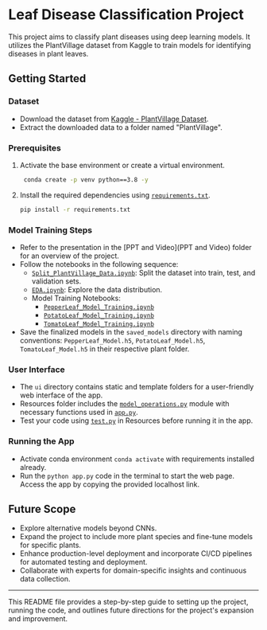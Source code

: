 # Leaf Disease Classification Project

This project aims to classify plant diseases using deep learning models. It utilizes the PlantVillage dataset from Kaggle to train models for identifying diseases in plant leaves.

## Getting Started

### Dataset
- Download the dataset from [Kaggle - PlantVillage Dataset](https://www.kaggle.com/arjuntejaswi/plant-village).
- Extract the downloaded data to a folder named "PlantVillage".

### Prerequisites
1. Activate the base environment or create a virtual environment.
   ```bash
    conda create -p venv python==3.8 -y
    ```
2. Install the required dependencies using [`requirements.txt`](requirements.txt).
    ```bash
    pip install -r requirements.txt
    ```
### Model Training Steps
- Refer to the presentation in the [PPT and Video](PPT and Video) folder for an overview of the project.
- Follow the notebooks in the following sequence:
  - [`Split_PlantVillage_Data.ipynb`](Split_PlantVillage_Data.ipynb): Split the dataset into train, test, and validation sets.
  - [`EDA.ipynb`](notebook_files/EDA.ipynb): Explore the data distribution.
  - Model Training Notebooks:
    - [`PepperLeaf_Model_Training.ipynb`](notebook_files/PepperLeaf_Model_Training.ipynb)
    - [`PotatoLeaf_Model_Training.ipynb`](notebook_files/PotatoLeaf_Model_Training.ipynb)
    - [`TomatoLeaf_Model_Training.ipynb`](notebook_files/TomatoLeaf_Model_Training.ipynb)
- Save the finalized models in the `saved_models` directory with naming conventions: `PepperLeaf_Model.h5`, `PotatoLeaf_Model.h5`, `TomatoLeaf_Model.h5` in their respective plant folder.

### User Interface
- The `ui` directory contains static and template folders for a user-friendly web interface of the app.
- Resources folder includes the [`model_operations.py`](Resources/model_operations.py) module with necessary functions used in [`app.py`](app.py).
- Test your code using [`test.py`](Resources/test.py) in Resources before running it in the app.

### Running the App
- Activate conda environment `conda activate` with requirements installed already. 
- Run the `python app.py` code in the terminal to start the web page. Access the app by copying the provided localhost link.

## Future Scope
- Explore alternative models beyond CNNs.
- Expand the project to include more plant species and fine-tune models for specific plants.
- Enhance production-level deployment and incorporate CI/CD pipelines for automated testing and deployment.
- Collaborate with experts for domain-specific insights and continuous data collection.

---

This README file provides a step-by-step guide to setting up the project, running the code, and outlines future directions for the project's expansion and improvement.
